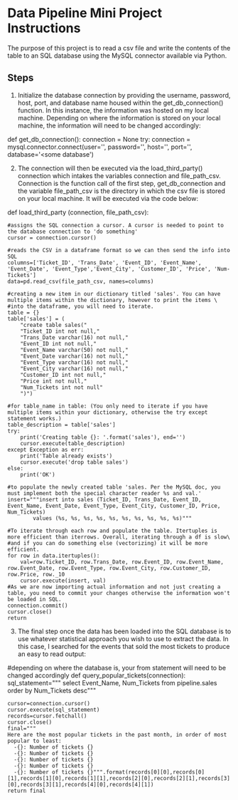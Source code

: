 # Data Pipeline Mini Project Instructions

The purpose of this project is to read a csv file and write the contents of the table to an SQL database using the MySQL connector available via Python.

## Steps

1. Initialize the database connection by providing the username, password, host, port, and database name housed within the get_db_connection() function. In this instance, the information was hosted on my local machine. Depending on where the information is stored on your local machine, the information will need to be changed accordingly:

def get_db_connection():
	connection = None
	try:
	connection = mysql.connector.connect(user='<username>',	password='<some password>',
								host='<some hostname>',
								port='<some port>',
								database='<some database')	

2. The connection will then be executed via the load_third_party() connection which intakes the variables connection and file_path_csv. Connection is the function call of the first step, get_db_connection and the variable file_path_csv is the directory in which the csv file is stored on your local machine. It will be executed via the code below:

def load_third_party (connection, file_path_csv):
	
	#assigns the SQL connection a cursor. A cursor is needed to point to the database connection to 'do something'
	cursor = connection.cursor()

	#reads the CSV in a dataframe format so we can then send the info into SQL
	columns=['Ticket_ID', 'Trans_Date', 'Event_ID', 'Event_Name', 'Event_Date', 'Event_Type','Event_City', 'Customer_ID', 'Price', 'Num-Tickets']
	data=pd.read_csv(file_path_csv, names=columns)

	#creating a new item in our dictionary titled 'sales'. You can have multiple items within the dictionary, however to print the items \
	#into the dataframe, you will need to iterate.
	table = {}
	table['sales'] = (
		"create table sales("
		"Ticket_ID int not null,"
		"Trans_Date varchar(16) not null,"
		"Event_ID int not null,"
		"Event_Name varchar(50) not null,"
		"Event_Date varchar(16) not null,"
		"Event_Type varchar(16) not null,"
		"Event_City varchar(16) not null,"
		"Customer_ID int not null,"
		"Price int not null,"
		"Num_Tickets int not null"
		")")

	#for table_name in table: (You only need to iterate if you have multiple items within your dictionary, otherwise the try except statement works.)
	table_description = table['sales']
	try:
		print('Creating table {}: '.format('sales'), end='')
		cursor.execute(table_description)
	except Exception as err:
		print('Table already exists')
		cursor.execute('drop table sales')
	else:
		print('OK')

	#to populate the newly created table 'sales. Per the MySQL doc, you must implement both the special character reader %s and val.'
	insert="""insert into sales (Ticket_ID, Trans_Date, Event_ID, Event_Name, Event_Date, Event_Type, Event_City, Customer_ID, Price, Num_Tickets) 
			values (%s, %s, %s, %s, %s, %s, %s, %s, %s, %s)"""

	#To iterate through each row and populate the table. Itertuples is more efficient than iterrows. Overall, iterating through a df is slow\
	#and if you can do something else (vectorizing) it will be more efficient.
	for row in data.itertuples():
		val=row.Ticket_ID, row.Trans_Date, row.Event_ID, row.Event_Name, row.Event_Date, row.Event_Type, row.Event_City, row.Customer_ID, row.Price, row._10
		cursor.execute(insert, val)
	#As we are now importing actual information and not just creating a table, you need to commit your changes otherwise the information won't be loaded in SQL.
	connection.commit()
	cursor.close()
	return
										
3. The final step once the data has been loaded into the SQL database is to use whatever statistical approach you wish to use to extract the data. In this case, I searched for the events that sold the most tickets to produce an easy to read output:
										
#depending on where the database is, your from statement will need to be changed accordingly
def query_popular_tickets(connection):
	sql_statement="""
	select Event_Name, Num_Tickets
	from pipeline.sales
	order by Num_Tickets desc"""

	cursor=connection.cursor()
	cursor.execute(sql_statement)
	records=cursor.fetchall()
	cursor.close()
	final="""
	Here are the most popular tickets in the past month, in order of most popular to least:
	  -{}: Number of tickets {}
	  -{}: Number of tickets {}
	  -{}: Number of tickets {}
	  -{}: Number of tickets {}
	  -{}: Number of tickets {}""".format(records[0][0],records[0][1],records[1][0],records[1][1],records[2][0],records[2][1],records[3][0],records[3][1],records[4][0],records[4][1])
	return final
